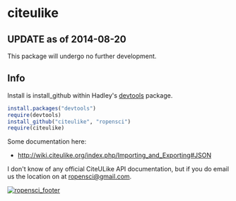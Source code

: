 citeulike
=========

## UPDATE as of 2014-08-20

This package will undergo no further development.

## Info

Install is install_github within Hadley's [devtools](https://github.com/hadley/devtools) package.

```R
install.packages("devtools")
require(devtools)
install_github("citeulike", "ropensci")
require(citeulike)
```

Some documentation here:
+ http://wiki.citeulike.org/index.php/Importing_and_Exporting#JSON

I don't know of any official CiteULike API documentation, but if you do email us the location on at ropensci@gmail.com.

[![ropensci_footer](https://ropensci.org/public_images/github_footer.png)](https://ropensci.org)